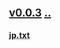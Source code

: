 ## [v0.0.3](https://github.com/littleflute/Songs/edit/master/i/128/readme.md) [..](..)
### [jp.txt](jp.txt)
